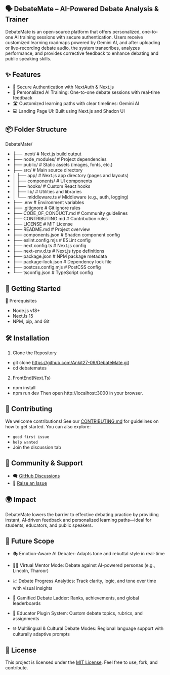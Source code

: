 ## 🗣 DebateMate – AI-Powered Debate Analysis & Trainer
DebateMate is an open-source platform that offers personalized, one-to-one AI training sessions with secure authentication. Users receive customized learning roadmaps powered by Gemini AI, and after uploading or live-recording debate audio, the system transcribes, analyzes performance, and provides corrective feedback to enhance debating and public speaking skills.

## ✨ Features
- 🔐 Secure Authentication with NextAuth & Next.js
- 🎯 Personalized AI Training: One-to-one debate sessions with real-time feedback
- 🛣 Customized learning paths with clear timelines: Gemini AI 
- 💻 Landing Page UI: Built using Next.js and Shadcn UI

## 📦 Folder Structure

DebateMate/
- ├── .next/                   # Next.js build output
- ├── node_modules/            # Project dependencies
- ├── public/                  # Static assets (images, fonts, etc.)
- ├── src/                     # Main source directory
- │   ├── app/                 # Next.js app directory (pages and layouts)
- │   ├── components/          # UI components
- │   ├── hooks/               # Custom React hooks
- │   ├── lib/                 # Utilities and libraries
- │   └── middleware.ts        # Middleware (e.g., auth, logging)
- ├── .env                     # Environment variables
- ├── .gitignore               # Git ignore rules
- ├── CODE_OF_CONDUCT.md       # Community guidelines
- ├── CONTRIBUTING.md          # Contribution rules
- ├── LICENSE                  # MIT License
- ├── README.md                # Project overview
- ├── components.json          # Shadcn component config
- ├── eslint.config.mjs        # ESLint config
- ├── next.config.ts           # Next.js config
- ├── next-env.d.ts            # Next.js type definitions
- ├── package.json             # NPM package metadata
- ├── package-lock.json        # Dependency lock file
- ├── postcss.config.mjs       # PostCSS config
- └── tsconfig.json            # TypeScript config

## 🚀 Getting Started
🧰 Prerequisites
* Node.js v18+
* NextJs 15
* NPM, pip, and Git

## 🛠️ Installation
1. Clone the Repository
- git clone https://github.com/Ankit27-09/DebateMate.git
- cd debatemates

2. FrontEnd(Next.Ts)
  - npm install
  - npm run dev
Then open http://localhost:3000 in your browser.

## 🤝 Contributing

We welcome contributions! See our [CONTRIBUTING.md](./CONTRIBUTING.md) for guidelines on how to get started. You can also explore:

- `good first issue`
- `help wanted`
- Join the discussion tab

## 📢 Community & Support

- 🗨️ [GitHub Discussions](https://github.com/Ankit27-09/DebateMate/discussions)
- 🐞 [Raise an Issue](https://github.com/Ankit27-09/DebateMate/issues)

## 🌍 Impact
DebateMate lowers the barrier to effective debating practice by providing instant, AI‑driven feedback and personalized learning paths—ideal for students, educators, and public speakers.

## 🔮 Future Scope

- 🎭 Emotion-Aware AI Debater: Adapts tone and rebuttal style in real-time

- 👨‍🏫 Virtual Mentor Mode: Debate against AI-powered personas (e.g., Lincoln, Tharoor)

- 📈 Debate Progress Analytics: Track clarity, logic, and tone over time with visual insights

- 🏅 Gamified Debate Ladder: Ranks, achievements, and global leaderboards

- 🧩 Educator Plugin System: Custom debate topics, rubrics, and assignments

- 🌐 Multilingual & Cultural Debate Modes: Regional language support with culturally adaptive prompts


## 📄 License

This project is licensed under the [MIT License](./LICENSE). Feel free to use, fork, and contribute.

